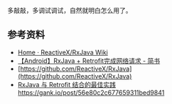 
多敲敲，多调试调试，自然就明白怎么用了。

## 参考资料
- [Home · ReactiveX/RxJava Wiki](https://github.com/ReactiveX/RxJava/wiki)
- [【Android】RxJava + Retrofit完成网络请求 - 简书](http://www.jianshu.com/p/1fb294ec7e3b)
- [https://github.com/ReactiveX/RxJava](https://github.com/ReactiveX/RxJava)
- [RxJava 与 Retrofit 结合的最佳实践]()https://gank.io/post/56e80c2c677659311bed9841